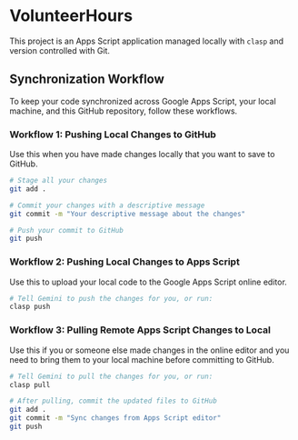 # VolunteerHours

This project is an Apps Script application managed locally with `clasp` and version controlled with Git.

## Synchronization Workflow

To keep your code synchronized across Google Apps Script, your local machine, and this GitHub repository, follow these workflows.

### Workflow 1: Pushing Local Changes to GitHub

Use this when you have made changes locally that you want to save to GitHub.

```bash
# Stage all your changes
git add .

# Commit your changes with a descriptive message
git commit -m "Your descriptive message about the changes"

# Push your commit to GitHub
git push
```

### Workflow 2: Pushing Local Changes to Apps Script

Use this to upload your local code to the Google Apps Script online editor.

```bash
# Tell Gemini to push the changes for you, or run:
clasp push
```

### Workflow 3: Pulling Remote Apps Script Changes to Local

Use this if you or someone else made changes in the online editor and you need to bring them to your local machine before committing to GitHub.

```bash
# Tell Gemini to pull the changes for you, or run:
clasp pull

# After pulling, commit the updated files to GitHub
git add .
git commit -m "Sync changes from Apps Script editor"
git push
```
